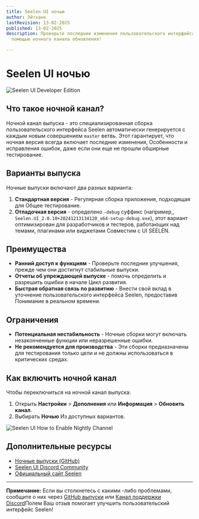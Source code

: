 ```yaml
---
title: Seelen UI ночью
author: Эйтханн
lastRevision: 13-02-2025
published: 13-02-2025
description: Проверьте последние изменения пользовательского интерфейса Seelen с
  помощью ночного канала обновления!

---
```


# Seelen UI ночью

![Seelen UI Developer Edition](https://github.com/user-attachments/assets/76634b49-7b09-4ef2-9643-e93542309f5d)

## Что такое ночной канал?

Ночной канал выпуска - это специализированная сборка пользовательского интерфейса Seelen
 автоматически генерируется с каждым новым совершением `master` ветвь. Этот
 гарантирует, что ночная версия всегда включает последние изменения,
 Особенности и исправления ошибок, даже если они еще не прошли обширные тестирование.

## Варианты выпуска

Ночные выпуски включают два разных варианта:

1. **Стандартная версия** - Регулярная сборка приложения, подходящая для
    Общее тестирование.
2. **Отладочная версия** - определено `-debug` суффикс (например,,
   `Seelen.UI_2.0.10+20241213134120_x64-setup-debug.exe`), этот вариант
    оптимизирован для разработчиков и тестеров, работающих над темами, плагинами или виджетами
    Совместим с UI SEELEN.

## Преимущества

* **Ранний доступ к функциям** - Проверьте последние улучшения, прежде чем они достигнут
   стабильные выпуски.
* **Отчеты об упреждающей выпуске** - помочь определить и разрешить ошибки в начале
   Цикл развития.
* **Быстрая обратная связь по развитию** - Внести свой вклад в уточнение пользовательского интерфейса Seelen, предоставив
   Понимание в реальном времени.

## Ограничения

* **Потенциальная нестабильность** - Ночные сборки могут включать незаконченные функции или
   неразрешенные ошибки.
* **Не рекомендуется для производства** - Эти сборки предназначены для тестирования
   только цели и не должны использоваться в критических средах.

## Как включить ночной канал

Чтобы переключиться на ночной канал выпуска:

1. Открыть **Настройки** > **Дополнения** или **Информация** > **Обновить канал**.
2. Выбирать **Ночью** Из доступных вариантов.

![Seelen UI How to Enable Nightly Channel](https://github.com/user-attachments/assets/ae88aeac-98cc-4424-a9e7-fb59740b694e)

## Дополнительные ресурсы

* [Ночные выпуски (GitHub)](https://github.com/eythaann/Seelen-UI/releases/tag/nightly)
* [Seelen UI Discord Community](https://discord.gg/ABfASx5ZAJ)
* [Официальный сайт Seelen](https://seelen.io)

***

**Примечание:** Если вы столкнетесь с какими -либо проблемами, сообщите о них через
[GitHub выпуски](https://github.com/eythaann/Seelen-UI/issues) или
[Канал поддержки Discord](https://discord.gg/ABfASx5ZAJ)Полем Ваш отзыв помогает
 улучшить пользовательский интерфейс Seelen!

